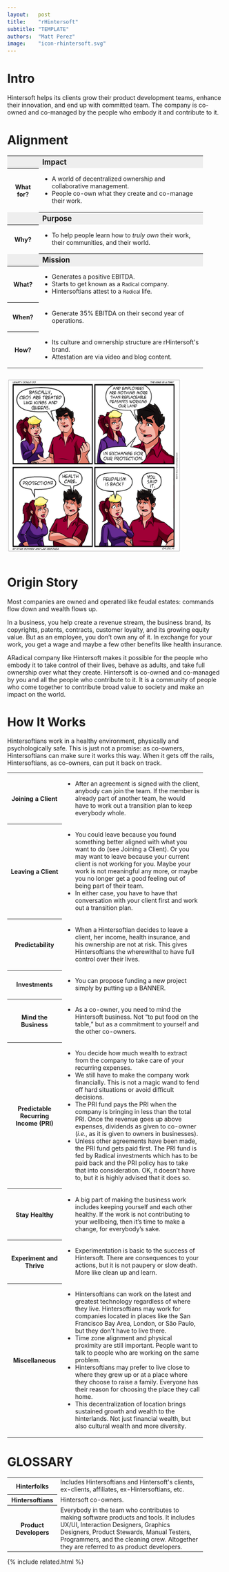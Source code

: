 ```yaml
---
layout:   post
title:    "rHintersoft"
subtitle: "TEMPLATE"
authors:  "Matt Perez"
image:    "icon-rhintersoft.svg"
---
```


<div style="display: none; ">
 <p>World-wide, software craft shop ensemble.</p>
</div>

<h1>Intro</h1>
 <p>Hintersoft helps its clients grow their product development teams, enhance their innovation, and end up with committed team. The company is co-owned and co-managed by the people who embody it and contribute to it.</p>

<h1>Alignment</h1>
 <div class="_center">
  <table style="width:90%; ">
   <tr style="background-color:#EEE; ">
    <td></td>
    <th style="font-size:larger; text-align:left; ">Impact</th>
   </tr>
   <tr>
    <th>What for?</th>
    <td>
     <ul>
      <li>A world of decentralized ownership and collaborative management.</li>
      <li>People co-own what they create and co-manage their work.</li>
     </ul>
    </td>
   </tr>
   <tr style="background-color:#EEE; text-align:left; ">
    <td></td>
    <th style="font-size:larger; ">Purpose</th>
   </tr>
   <tr>
    <th>Why?</th>
    <td>
     <ul>
      <li>To help people learn how to <em>truly own</em> their work, their communities, and their world.</li>
     </ul>
    </td>
   </tr>
   <tr style="background-color:#EEE; text-align:left; ">
    <td></td>
    <th style="font-size:larger; ">Mission</th>
   </tr>
   <tr>
    <th>What?</th>
    <td>
     <ul>
      <li>Generates a positive EBITDA.</li>
      <li>Starts to get known as a <span style="font-size:smaller; ">Radical</span> company.</li>
      <li>Hintersoftians attest to a <span style="font-size:smaller; ">Radical</span> life.</li>
     </ul>
    </td>
   </tr>
   <tr>
    <th>When?</th>
    <td>
     <ul>
      <li>Generate 35% EBITDA on their second year of operations.</li>
     </ul>
    </td>
   </tr>
   <tr>
    <th>How?</th>
    <td>
     <ul>
      <li>Its culture and ownership structure are rHintersoft's brand.</li>
      <li>Attestation are via video and blog content.</li>
     </ul>
    </td>
   </tr>
  </table>
 </div>
 <div class="_center">
  <img
   src="/assets/img/pic-feudalism-is-back-square.svg"
   width="80%"
   title="Feudalism is back-square"
   style="margin:10px 0; "
   alt="A vignette of four frames. The young man tells the young woman, 'Basically, CEOs are treated like kings and queens.' He continues, 'And employees are nothing more than replaceable peasants working our land in exchange for protection.' She then asks, 'Protection?' To which answers, 'Healthcare.' She exclaims, 'Feudalism is back!' and he closes with, 'You said it.'">
 </div>

<h1>Origin Story</h1>
 <p>Most companies are owned and operated like feudal estates: commands flow down and wealth flows up.</p>
 <p>In a business, you help create a revenue stream, the business brand, its copyrights, patents, contracts, customer loyalty, and its growing equity value. But as an employee, you don’t own any of it. In exchange for your work, you get a wage and maybe a few other benefits like health insurance.</p>
 <p>A<span class='_paradigm'>Radical</span> company like Hintersoft makes it possible for the people who embody it to take control of their lives, behave as adults, and take full ownership over what they create. Hintersoft is co-owned and co-managed by you and all the people who contribute to it. It is a community of people who come together to contribute broad value to society and make an impact on the world.</p>

<h1>How It Works</h1>
 <p>Hintersoftians work in a healthy environment, physically and psychologically safe. This is just not a promise: as co-owners, Hintersoftians can make sure it works this way. When it gets off the rails, Hintersoftians, as co-owners, can put it back on track.</p>
  <div class="_center">
   <table class="_background" style="width:90%; ">
    <tr>
     <th>Joining a Client</th>
     <td>
      <ul>
       <li>After an agreement is signed with the client, anybody can join the team. If the member is already part of another team, he would have to work out a transition plan to keep everybody whole.</li>
      </ul>
     </td>
    </tr>
    <tr>
     <th>Leaving a Client</th>
     <td>
      <ul>
       <li>You could leave because you found something better aligned with what you want to do (see Joining a Client). Or you may want to leave because your current client is not working for you. Maybe your work is not meaningful any more, or maybe you no longer get a good feeling out of being part of their team.</li>
       <li>In either case, you have to have that conversation with your client first and work out a transition plan.</li>
      </ul>
     </td>
    </tr>
    <tr>
     <th>Predictability</th>
     <td>
      <ul>
       <li>When a Hintersoftian decides to leave a client, her income, health insurance, and his ownership are not at risk. This gives Hintersoftians the wherewithal to have full control over their lives.</li>
      </ul>
     </td>
    </tr>
    <tr>
     <th>Investments</th>
     <td>
      <ul>
       <li>You can propose funding a new project simply by putting up a <span class='_paradigm'>BANNER</span>.</li>
      </ul>
     </td>
    </tr>
    <tr>
     <th>Mind the Business</th>
     <td>
      <ul>
       <li>As a co-owner, you need to mind the Hintersoft business. Not “to put food on the table,” but as a commitment to yourself and the other co-owners.</li>
      </ul>
     </td>
    </tr>
    <tr>
     <th>Predictable Recurring Income (PRI)</th>
     <td>
      <ul>
       <li>You decide how much wealth to extract from the company to take care of your recurring expenses.</li>
       <li>We still have to make the company work financially. This is not a magic wand to fend off hard situations or avoid difficult decisions.</li>
       <li>The PRI fund pays the PRI when the company is bringing in less than the total PRI. Once the revenue goes up above expenses, dividends as given to co-owner (<em>i.e.</em>, as it is given to owners in businesses).</li>
       <li>Unless other agreements have been made, the PRI fund gets paid first. The PRI fund is fed by <span class='_paradigm'>Radical</span> investments which has to be paid back and the PRI policy has to take that into consideration. OK, it doesn&rsquo;t have to, but it is highly advised that it does so.</li>
      </ul>
     </td>
    </tr>
    <tr>
     <th>Stay Healthy</th>
     <td>
      <ul>
       <li>A big part of making the business work includes keeping yourself and each other healthy. If the work is not contributing to your wellbeing, then it’s time to make a change, for everybody’s sake.</li>
      </ul>
     </td>
    </tr>
    <tr>
     <th>Experiment and Thrive</th>
     <td>
      <ul>
       <li>Experimentation is basic to the success of Hintersoft. There are consequences to your actions, but it is not paupery or slow death. More like clean up and learn.</li>
      </ul>
     </td>
    </tr>
    <tr>
     <th>Miscellaneous</th>
     <td>
      <ul>
       <li>Hintersoftians can work on the latest and greatest technology regardless of where they live. Hintersoftians may work for companies located in places like the San Francisco Bay Area, London, or São Paulo, but they don't have to live there.</li>
       <li>Time zone alignment and physical proximity are still important. People want to talk to people who are working on the same problem.</li>
       <li>Hintersoftians may prefer to live close to where they grew up or at a place where they choose to raise a family. Everyone has their reason for choosing the place they call home.</li>
       <li>This decentralization of location brings sustained growth and wealth to the hinterlands. Not just financial wealth, but also cultural wealth and more diversity.</li>
      </ul>
     </td>
    </tr>
   </table>
  </div>

<h1 class="_section">GLOSSARY</h1>
 <div class="_center">
  <table class="_background" style="width:90%; ">
   <tr>
    <th>Hinterfolks</th>
    <td>Includes Hintersoftians and Hintersoft's clients, ex-clients, affiliates, ex-Hintersoftians, etc.</td>
   </tr>
   <tr>
    <th>Hintersoftians</th>
    <td>Hintersoft co-owners.</td>
   </tr>
   <tr>
    <th>Product Developers</th>
    <td>Everybody in the team who contributes to making software products and tools. It includes UX/UI, Interaction Designers, Graphics Designers, Product Stewards, Manual Testers, Programmers, and the cleaning crew. Altogether they are referred to as product developers.</td>
   </tr>
  </table>
 </div>

{% include related.html %}
